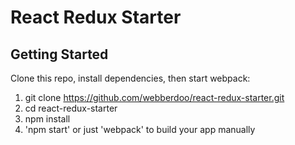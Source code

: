 # React Redux Starter

## Getting Started

Clone this repo, install dependencies, then start webpack:

1. git clone https://github.com/webberdoo/react-redux-starter.git
2. cd react-redux-starter
3. npm install
4. 'npm start' or just 'webpack' to build your app manually
